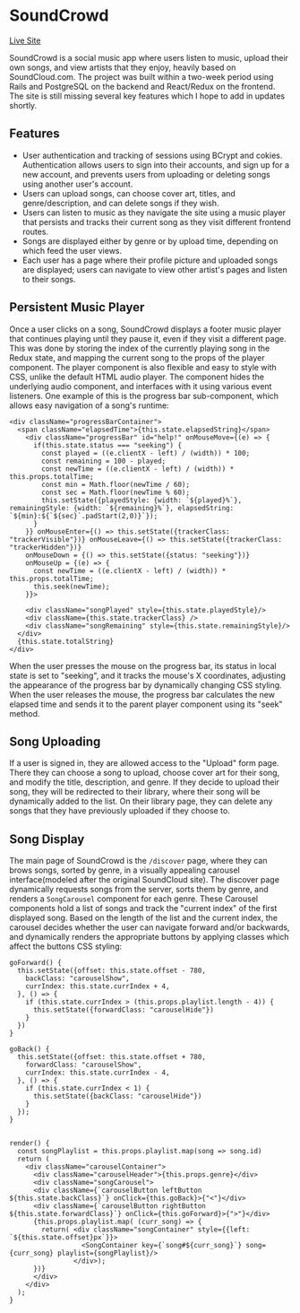 # SoundCrowd

[Live Site](https://soundcrowd-fsp.herokuapp.com/)

SoundCrowd is a social music app where users listen to music, upload their own songs, and view artists that they enjoy, heavily based on SoundCloud.com. The project was built within a two-week period using Rails and PostgreSQL on the backend and React/Redux on the frontend. The site is still missing several key features which I hope to add in updates shortly.


## Features

* User authentication and tracking of sessions using BCrypt and cokies. Authentication allows users to sign into their accounts, and sign up for a new account, and prevents users from uploading or deleting songs using another user's account.
* Users can upload songs, can choose cover art, titles, and genre/description, and can delete songs if they wish.
* Users can listen to music as they navigate the site using a music player that persists and tracks their current song as they visit different frontend routes.
* Songs are displayed either by genre or by upload time, depending on which feed the user views.
* Each user has a page where their profile picture and uploaded songs are displayed; users can navigate to view other artist's pages and listen to their songs.

## Persistent Music Player

Once a user clicks on a song, SoundCrowd displays a footer music player that continues playing until they pause it, even if they visit a different page. This was done by storing the index of the currently playing song in the Redux state, and mapping the current song to the props of the player component. The player component is also flexible and easy to style with CSS, unlike the default HTML audio player. The component hides the underlying audio component, and interfaces with it using various event listeners. One example of this is the progress bar sub-component, which allows easy navigation of a song's runtime:

```
<div className="progressBarContainer">
  <span className="elapsedTime">{this.state.elapsedString}</span>
    <div className="progressBar" id="help!" onMouseMove={(e) => {
      if(this.state.status === "seeking") {
        const played = ((e.clientX - left) / (width)) * 100;
        const remaining = 100 - played;
        const newTime = ((e.clientX - left) / (width)) * this.props.totalTime;
        const min = Math.floor(newTime / 60);
        const sec = Math.floor(newTime % 60);
        this.setState({playedStyle: {width: `${played}%`}, remainingStyle: {width: `${remaining}%`}, elapsedString: `${min}:${`${sec}`.padStart(2,0)}`});
      }
    }} onMouseEnter={() => this.setState({trackerClass: "trackerVisible"})} onMouseLeave={() => this.setState({trackerClass: "trackerHidden"})}
    onMouseDown = {() => this.setState({status: "seeking"})}
    onMouseUp = {(e) => {
      const newTime = ((e.clientX - left) / (width)) * this.props.totalTime;
      this.seek(newTime);
    }}>

    <div className="songPlayed" style={this.state.playedStyle}/>
    <div className={this.state.trackerClass} />
    <div className="songRemaining" style={this.state.remainingStyle}/>
  </div>
  {this.state.totalString}
</div>
```

When the user presses the mouse on the progress bar, its status in local state is set to "seeking", and it tracks the mouse's X coordinates, adjusting the appearance of the progress bar by dynamically changing CSS styling. When the user releases the mouse, the progress bar calculates the new elapsed time and sends it to the parent player component using its "seek" method.

## Song Uploading

If a user is signed in, they are allowed access to the "Upload" form page. There they can choose a song to upload, choose cover art for their song, and modify the title, description, and genre. If they decide to upload their song, they will be redirected to their library, where their song will be dynamically added to the list. On their library page, they can delete any songs that they have previously uploaded if they choose to.

## Song Display

The main page of SoundCrowd is the `/discover` page, where they can brows songs, sorted by genre, in a visually appealing carousel interface(modeled after the original SoundCloud site). The discover page dynamically requests songs from the server, sorts them by genre, and renders a `SongCarousel` component for each genre.
These Carousel components hold a list of songs and track the "current index" of the first displayed song. Based on the length of the list and the current index, the carousel decides whether the user can navigate forward and/or backwards, and dynamically renders the appropriate buttons by applying classes which affect the buttons CSS styling:

```
goForward() {
  this.setState({offset: this.state.offset - 780, 
    backClass: "carouselShow",
    currIndex: this.state.currIndex + 4,
  }, () => {
    if (this.state.currIndex > (this.props.playlist.length - 4)) {
      this.setState({forwardClass: "carouselHide"})
    }
  })
}

goBack() {
  this.setState({offset: this.state.offset + 780, 
    forwardClass: "carouselShow",
    currIndex: this.state.currIndex - 4,
  }, () => {
    if (this.state.currIndex < 1) {
      this.setState({backClass: "carouselHide"})
    }
  });
}


render() {
  const songPlaylist = this.props.playlist.map(song => song.id)
  return (
    <div className="carouselContainer">
      <div className="carouselHeader">{this.props.genre}</div>
      <div className="songCarousel">
      <div className={`carouselButton leftButton ${this.state.backClass}`} onClick={this.goBack}>{"<"}</div>
      <div className={`carouselButton rightButton ${this.state.forwardClass}`} onClick={this.goForward}>{">"}</div>
      {this.props.playlist.map( (curr_song) => {
        return( <div className="songContainer" style={{left: `${this.state.offset}px`}}>
                  <SongContainer key={`song#${curr_song}`} song={curr_song} playlist={songPlaylist}/>
                </div>);         
      })}
      </div>
    </div>
  );
}
```